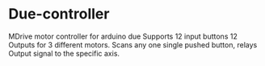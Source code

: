 # Due-controller
MDrive motor controller for arduino due
Supports 12 input buttons
12 Outputs for 3 different motors.
Scans any one single pushed button, relays Output signal to the specific axis.
